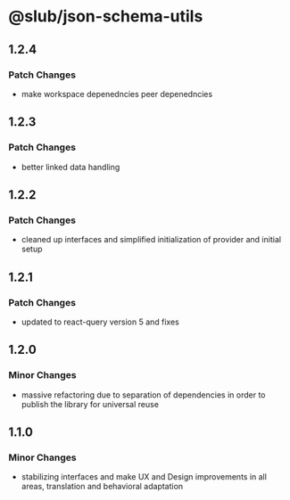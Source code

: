 # @slub/json-schema-utils

## 1.2.4

### Patch Changes

- make workspace depenedncies peer depenedncies

## 1.2.3

### Patch Changes

- better linked data handling

## 1.2.2

### Patch Changes

- cleaned up interfaces and simplified initialization of provider and initial setup

## 1.2.1

### Patch Changes

- updated to react-query version 5 and fixes

## 1.2.0

### Minor Changes

- massive refactoring due to separation of dependencies in order to publish the library for universal reuse

## 1.1.0

### Minor Changes

- stabilizing interfaces and make UX and Design improvements in all areas, translation and behavioral adaptation
